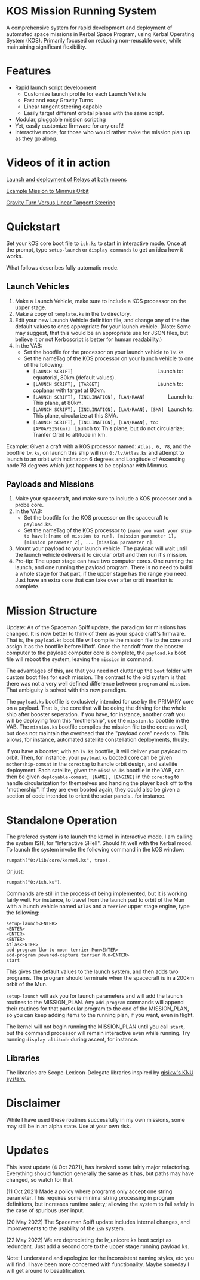 KOS Mission Running System
===========================
A comprehensive system for rapid development and deployment of automated space missions in Kerbal Space Program, using Kerbal Operating System (KOS).
Primarily focused on reducing non-reusable code, while maintaining significant flexibility.

Features
========
 - Rapid launch script development
   - Customize launch profile for each Launch Vehicle
   - Fast and easy Gravity Turns 
   - Linear tangent steering capable
   - Easily target different orbital planes with the same script.
 - Modular, pluggable mission scripting
 - Yet, easily customize firmware for any craft!
 - Interactive mode, for those who would rather make the mission plan up as they go along.

 
Videos of it in action
======================
[Launch and deployment of Relays at both moons](https://youtu.be/_q7M74phcO4)

[Example Mission to Minmus Orbit](https://youtu.be/8BtfHxGP5ns)

[Gravity Turn Versus Linear Tangent Steering](https://youtu.be/coE-mWIxKf0)

Quickstart
==========

Set your kOS core boot file to `ish.ks` to start in interactive mode.  Once at the prompt, type `setup-launch` or `display commands` to get an idea how it works.

What follows describes fully automatic mode.

Launch Vehicles
--------
 1. Make a Launch Vehicle, make sure to include a KOS processor on the upper stage.
 2. Make a copy of `template.ks` in the `lv` directory. 
 3. Edit your new Launch Vehicle definition file, and change any of the the default values to ones appropriate for your launch vehicle. (Note: Some may suggest, that this would be an appropriate use for JSON files, but believe it or not Kerboscript is better for human readability.)
 4. In the VAB:
    - Set the bootfile for the processor on your launch vehicle to `lv.ks`
    - Set the nameTag of the KOS processor on your launch vehicle to one of the following:
      - `[LAUNCH SCRIPT]                               ` Launch to: equatorial, 80km (default values).
      - `[LAUNCH SCRIPT], [TARGET]                     ` Launch to: coplanar with target at 80km.
      - `[LAUNCH SCRIPT], [INCLINATION], [LAN/RAAN]        ` Launch to: This plane, at 80km.
      - `[LAUNCH SCRIPT], [INCLINATION], [LAN/RAAN], [SMA] ` Launch to: This plane, circularize at this SMA.
      - `[LAUNCH SCRIPT], [INCLINATION], [LAN/RAAN], to:[APOAPSIS(km)] ` Launch to: This plane, but do not circularize; Tranfer Orbit to altitude in km.


Example: Given a craft with a KOS processor named: `Atlas, 6, 78`, and the bootfile `lv.ks`, on launch this ship will run `0:/lv/Atlas.ks` and attempt to launch to an orbit with inclination 6 degrees and Longitude of Ascending node 78 degrees which just happens to be coplanar with Minmus.

Payloads and Missions
--------------------
 1. Make your spacecraft, and make sure to include a KOS processor and a probe core.
 2. In the VAB:
    - Set the bootfile for the KOS processor on the spacecraft to `payload.ks`.
    - Set the nameTag of the KOS processor to `[name you want your ship to have]:[name of mission to run], [mission parameter 1], [mission parameter 2], ... [mission parameter n]`.
 3. Mount your payload to your launch vehicle. The payload will wait until the launch vehicle delivers it to circular orbit and then run it's mission.
 4. Pro-tip: The upper stage can have two computer cores.  One running the launch, and one running the payload program.  There is no need to build a whole stage for that part, if the upper stage has the range you need.  Just have an extra core that can take over after orbit insertion is complete.

Mission Structure
=================
Update: As of the Spaceman Spiff update, the paradigm for missions has changed.  It is now better to think of
them as your space craft's firmware.  That is, the `payload.ks` boot file will compile the mission file to the core
and assign it as the bootfile before liftoff.  Once the handoff from the booster computer to the payload computer
core is complete, the `payload.ks` boot file will reboot the system, leaving the `mission` in command.

The advantages of this, are that you need not clutter up the `boot` folder with custom boot files for each mission.
The contrast to the old system is that there was not a very well defined difference between `program` and `mission`.
That ambiguity is solved with this new paradigm.

The `payload.ks` bootfile is exclusively intended for use by the PRIMARY core on a payload.  That is, the core that will be doing the driving for the whole ship after booster seperation.
If you have, for instance, another craft you will be deploying from this "mothership", use the `mission.ks` bootfile in the VAB.  The `mission.ks` bootfile compiles the mission file to the core
as well, but does not maintain the overhead that the "payload core" needs to.  This allows, for instance, automated satellite constellation deployments, thusly:

If you have a booster, with an `lv.ks` bootfile, it will deliver your payload to orbit.  Then, for instance, your `payload.ks` booted core can be given `mothership-comsat` in the `core:tag` to handle orbit design, and satellite deployment.
Each satellite, given the `mission.ks` bootfile in the VAB, can then be given `deployable-comsat, [NAME], [ENGINE]` in the `core:tag` to handle circularization for themselves and handing the player back off to the "mothership".  If they are ever booted again, they could also be given a section of code intended to orient the solar panels...for instance.

Standalone Operation
====================
The prefered system is to launch the kernel in interactive mode.  I am calling the system ISH, for "Interactive SHell".  Should fit well with the Kerbal mood.
To launch the system invoke the following command in the kOS window:

    runpath("0:/lib/core/kernel.ks", true).

Or just:

    runpath("0:/ish.ks").

Commands are still in the process of being implemented, but it is working fairly well.
For instance, to travel from the launch pad to orbit of the Mun with a launch vehicle named `Atlas` and a `terrier` upper stage engine, type the following:

    setup-launch<ENTER>
    <ENTER>
    <ENTER>
    <ENTER>
    Atlas<ENTER>
    add-program lko-to-moon terrier Mun<ENTER>
    add-program powered-capture terrier Mun<ENTER>
    start

This gives the default values to the launch system, and then adds two programs.  The program should terminate when the spacecraft is in a 200km orbit of the Mun.
    
`setup-launch` will ask you for launch parameters and will add the launch routines to the MISSION_PLAN.
Any `add-program` commands will append their routines for that particular program to the end of the MISSION_PLAN, so you can keep adding items to the running plan, if you want, even in flight.

The kernel will not begin running the MISSION_PLAN until you call `start`, but the command processor will remain interactive even while running.  Try running `display altitude` during ascent, for instance.

Libraries
---------
The libraries are Scope-Lexicon-Delegate libraries inspired by [gisikw's KNU system.](https://www.youtube.com/watch?v=cqtMpk2GaIY&list=PLb6UbFXBdbCrvdXVgY_3jp5swtvW24fYv&index=44)


Disclaimer
==========
While I have used these routines successfully in my own missions, some may still be in an alpha state.  Use at your own risk.


Updates
=======
This latest update (4 Oct 2021), has involved some fairly major refactoring.  Everything should function generally the same as it has, but paths may have changed, so watch for that.

(11 Oct 2021) Made a policy where programs only accept one string parameter.  This requires some minimal string processing in program definitions, but increases runtime safety; allowing the system to fail safely in the case of spurious user input.

(20 May 2022) The Spaceman Spiff update includes internal changes, and improvements to the usability of the `ish` system.

(22 May 2022) We are depreciating the lv_unicore.ks boot script as redundant.  Just add a second core to the upper stage running payload.ks.

Note: I understand and apologize for the inconsistent naming styles, etc you will find.  I have been more concerned with functionality. Maybe someday I will get around to beautification.